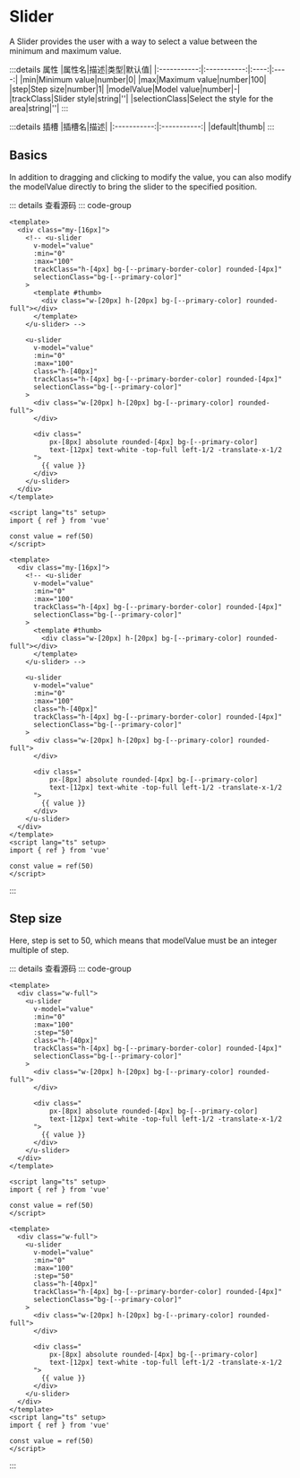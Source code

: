 <script setup>
import Basic from '../../examples/slider/01.basic.vue'
import Step from '../../examples/slider/02.step.vue'
</script>

# Slider

A Slider provides the user with a way to select a value between the minimum and maximum value.

:::details 属性
|属性名|描述|类型|默认值|
|:-----------:|:-----------:|:----:|:----:|
|min|Minimum value|number|0|
|max|Maximum value|number|100|
|step|Step size|number|1|
|modelValue|Model value|number|-|
|trackClass|Slider style|string|''|
|selectionClass|Select the style for the area|string|''|
:::

:::details 插槽
|插槽名|描述|
|:-----------:|:-----------:|
|default|thumb|
:::

## Basics

In addition to dragging and clicking to modify the value, you can also modify the modelValue directly to bring the slider to the specified position.

<Basic></Basic>

::: details 查看源码
::: code-group
```vue [template]
<template>
  <div class="my-[16px]">
    <!-- <u-slider 
      v-model="value" 
      :min="0"
      :max="100" 
      trackClass="h-[4px] bg-[--primary-border-color] rounded-[4px]"
      selectionClass="bg-[--primary-color]"
    >
      <template #thumb>
        <div class="w-[20px] h-[20px] bg-[--primary-color] rounded-full"></div>
      </template>
    </u-slider> -->

    <u-slider 
      v-model="value" 
      :min="0"
      :max="100" 
      class="h-[40px]"
      trackClass="h-[4px] bg-[--primary-border-color] rounded-[4px]"
      selectionClass="bg-[--primary-color]"
    >
      <div class="w-[20px] h-[20px] bg-[--primary-color] rounded-full">
      </div>

      <div class="
          px-[8px] absolute rounded-[4px] bg-[--primary-color]
          text-[12px] text-white -top-full left-1/2 -translate-x-1/2
      ">
        {{ value }}
      </div>
    </u-slider>
  </div>
</template>
```

```vue [script]
<script lang="ts" setup>
import { ref } from 'vue'

const value = ref(50)
</script>
```

```vue [all]
<template>
  <div class="my-[16px]">
    <!-- <u-slider 
      v-model="value" 
      :min="0"
      :max="100" 
      trackClass="h-[4px] bg-[--primary-border-color] rounded-[4px]"
      selectionClass="bg-[--primary-color]"
    >
      <template #thumb>
        <div class="w-[20px] h-[20px] bg-[--primary-color] rounded-full"></div>
      </template>
    </u-slider> -->

    <u-slider 
      v-model="value" 
      :min="0"
      :max="100" 
      class="h-[40px]"
      trackClass="h-[4px] bg-[--primary-border-color] rounded-[4px]"
      selectionClass="bg-[--primary-color]"
    >
      <div class="w-[20px] h-[20px] bg-[--primary-color] rounded-full">
      </div>

      <div class="
          px-[8px] absolute rounded-[4px] bg-[--primary-color]
          text-[12px] text-white -top-full left-1/2 -translate-x-1/2
      ">
        {{ value }}
      </div>
    </u-slider>
  </div>
</template>
<script lang="ts" setup>
import { ref } from 'vue'

const value = ref(50)
</script>

```
:::

## Step size

Here, step is set to 50, which means that modelValue must be an integer multiple of step.

<Step></Step>

::: details 查看源码
::: code-group
```vue [template]
<template>
  <div class="w-full">
    <u-slider 
      v-model="value" 
      :min="0"
      :max="100" 
      :step="50"
      class="h-[40px]"
      trackClass="h-[4px] bg-[--primary-border-color] rounded-[4px]"
      selectionClass="bg-[--primary-color]"
    >
      <div class="w-[20px] h-[20px] bg-[--primary-color] rounded-full">
      </div>

      <div class="
          px-[8px] absolute rounded-[4px] bg-[--primary-color]
          text-[12px] text-white -top-full left-1/2 -translate-x-1/2
      ">
        {{ value }}
      </div>
    </u-slider>
  </div>
</template>
```

```vue [script]
<script lang="ts" setup>
import { ref } from 'vue'

const value = ref(50)
</script>
```

```vue [all]
<template>
  <div class="w-full">
    <u-slider 
      v-model="value" 
      :min="0"
      :max="100" 
      :step="50"
      class="h-[40px]"
      trackClass="h-[4px] bg-[--primary-border-color] rounded-[4px]"
      selectionClass="bg-[--primary-color]"
    >
      <div class="w-[20px] h-[20px] bg-[--primary-color] rounded-full">
      </div>

      <div class="
          px-[8px] absolute rounded-[4px] bg-[--primary-color]
          text-[12px] text-white -top-full left-1/2 -translate-x-1/2
      ">
        {{ value }}
      </div>
    </u-slider>
  </div>
</template>
<script lang="ts" setup>
import { ref } from 'vue'

const value = ref(50)
</script>

```
:::

